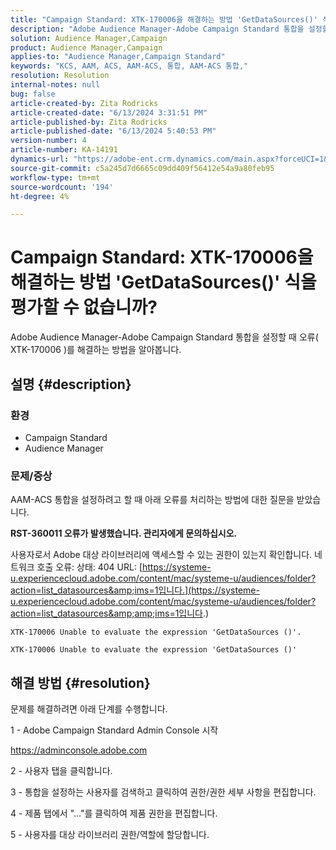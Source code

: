 ```yaml
---
title: "Campaign Standard: XTK-170006을 해결하는 방법 'GetDataSources()' 식을 평가할 수 없습니까?"
description: "Adobe Audience Manager-Adobe Campaign Standard 통합을 설정할 때 오류( XTK-170006 )를 해결하는 방법을 알아봅니다."
solution: Audience Manager,Campaign
product: Audience Manager,Campaign
applies-to: "Audience Manager,Campaign Standard"
keywords: "KCS, AAM, ACS, AAM-ACS, 통합, AAM-ACS 통합,"
resolution: Resolution
internal-notes: null
bug: false
article-created-by: Zita Rodricks
article-created-date: "6/13/2024 3:31:51 PM"
article-published-by: Zita Rodricks
article-published-date: "6/13/2024 5:40:53 PM"
version-number: 4
article-number: KA-14191
dynamics-url: "https://adobe-ent.crm.dynamics.com/main.aspx?forceUCI=1&pagetype=entityrecord&etn=knowledgearticle&id=5c4d840b-9a29-ef11-840a-002248084fbb"
source-git-commit: c5a245d7d6665c09dd409f56412e54a9a80feb95
workflow-type: tm+mt
source-wordcount: '194'
ht-degree: 4%

---
```


# Campaign Standard: XTK-170006을 해결하는 방법 &#39;GetDataSources()&#39; 식을 평가할 수 없습니까?


Adobe Audience Manager-Adobe Campaign Standard 통합을 설정할 때 오류( XTK-170006 )를 해결하는 방법을 알아봅니다.

## 설명 {#description}


### 환경

- Campaign Standard
- Audience Manager


### 문제/증상

AAM-ACS 통합을 설정하려고 할 때 아래 오류를 처리하는 방법에 대한 질문을 받았습니다.



<b>RST-360011 오류가 발생했습니다. 관리자에게 문의하십시오.</b>

사용자로서 Adobe 대상 라이브러리에 액세스할 수 있는 권한이 있는지 확인합니다. 네트워크 호출 오류: 상태: 404 URL: [https://systeme-u.experiencecloud.adobe.com/content/mac/systeme-u/audiences/folder?action=list_datasources&amp;ims=1입니다.](https://systeme-u.experiencecloud.adobe.com/content/mac/systeme-u/audiences/folder?action=list_datasources&amp;amp;ims=1입니다.)

`XTK-170006 Unable to evaluate the expression 'GetDataSources ()'.`

`XTK-170006 Unable to evaluate the expression 'GetDataSources ()'`


## 해결 방법 {#resolution}


문제를 해결하려면 아래 단계를 수행합니다.



1 - Adobe Campaign Standard Admin Console 시작

https://adminconsole.adobe.com

2 - 사용자 탭을 클릭합니다.

3 - 통합을 설정하는 사용자를 검색하고 클릭하여 권한/권한 세부 사항을 편집합니다.

4 - 제품 탭에서 &quot;...&quot;를 클릭하여 제품 권한을 편집합니다.

5 - 사용자를 대상 라이브러리 권한/역할에 할당합니다.


